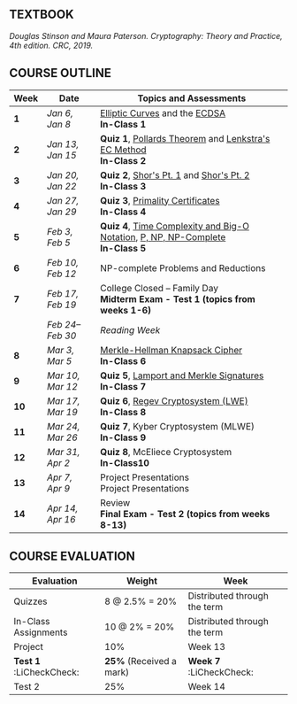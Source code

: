 ## **TEXTBOOK**
*Douglas Stinson and Maura Paterson. Cryptography: Theory and Practice, 4th edition. CRC, 2019.*

## **COURSE OUTLINE**
| Week   | Date                 | Topics and Assessments                                                                                                                                                      |
| ------ | -------------------- | --------------------------------------------------------------------------------------------------------------------------------------------------------------------------- |
| **1**  | *Jan 6, <br>Jan 8*   | [Elliptic Curves](Elliptic%20Curves.md) and the [ECDSA](EC%20Digital%20Signature.md)<br>**In-Class 1**                                                                      |
| **2**  | *Jan 13, <br>Jan 15* | **Quiz 1**, [Pollards Theorem](Pollards%20Theorem%20(Factoring).md) and [Lenkstra's EC Method](Lenstra's%20EC%20Method.md)<br>**In-Class 2**                                |
| **3**  | *Jan 20, <br>Jan 22* | **Quiz 2**, [Shor's Pt. 1](Shor's%20Algorithm.md) and [Shor's Pt. 2](Shor's%20Algorithm%20Part%202.md)<br>**In-Class 3**                                                    |
| **4**  | *Jan 27, <br>Jan 29* | **Quiz 3**, [Primality Certificates](Primality%20Certificates.md)<br>**In-Class 4**                                                                                         |
| **5**  | *Feb 3, <br>Feb 5*   | **Quiz 4**, [Time Complexity and Big-O Notation](Time%20Complexity%20and%20Big-O%20Notation.md), [P, NP, NP-Complete](S1%20-%20P,%20NP,%20NP-Complete.md)<br>**In-Class 5** |
| **6**  | *Feb 10,<br>Feb 12*  | NP-complete Problems and Reductions                                                                                                                                         |
| **7**  | *Feb 17,<br>Feb 19*  | College Closed – Family Day<br>**Midterm Exam - Test 1 (topics from weeks 1-6)**                                                                                            |
|        | *Feb 24–Feb 30*      | *Reading Week*                                                                                                                                                              |
| **8**  | *Mar 3,<br>Mar 5*    | [Merkle-Hellman Knapsack Cipher](Signature%20Schemes%20(Hash-Based).md)<br>**In-Class 6**                                                                                   |
| **9**  | *Mar 10,<br>Mar 12*  | **Quiz 5**, [Lamport and Merkle Signatures](Signature%20Schemes%20(Hash-Based).md)<br>**In-Class 7**                                                                        |
| **10** | *Mar 17,<br>Mar 19*  | **Quiz 6**, [Regev Cryptosystem (LWE)](Learning%20With%20Errors%20and%20Regev%20Cryptosystem.md)<br>**In-Class 8**                                                          |
| **11** | *Mar 24,<br>Mar 26*  | **Quiz 7**, Kyber Cryptosystem (MLWE)<br>**In-Class 9**                                                                                                                     |
| **12** | *Mar 31,<br>Apr 2*   | **Quiz 8**, McEliece Cryptosystem<br>**In-Class10**                                                                                                                         |
| **13** | *Apr 7,<br>Apr 9*    | Project Presentations<br>Project Presentations                                                                                                                              |
| **14** | *Apr 14,<br>Apr 16*  | Review<br>**Final Exam - Test 2 (topics from weeks 8-13)**                                                                                                                  |

## **COURSE EVALUATION**

| Evaluation                | Weight                    | Week                         |
| ------------------------- | ------------------------- | ---------------------------- |
| Quizzes                   | 8 @ 2.5% = 20%            | Distributed through the term |
| In-Class Assignments      | 10 @ 2% = 20%             | Distributed through the term |
| Project                   | 10%                       | Week 13                      |
| **Test 1** :LiCheckCheck: | **25%** (Received a mark) | **Week 7** :LiCheckCheck:    |
| Test 2                    | 25%                       | Week 14                      |
